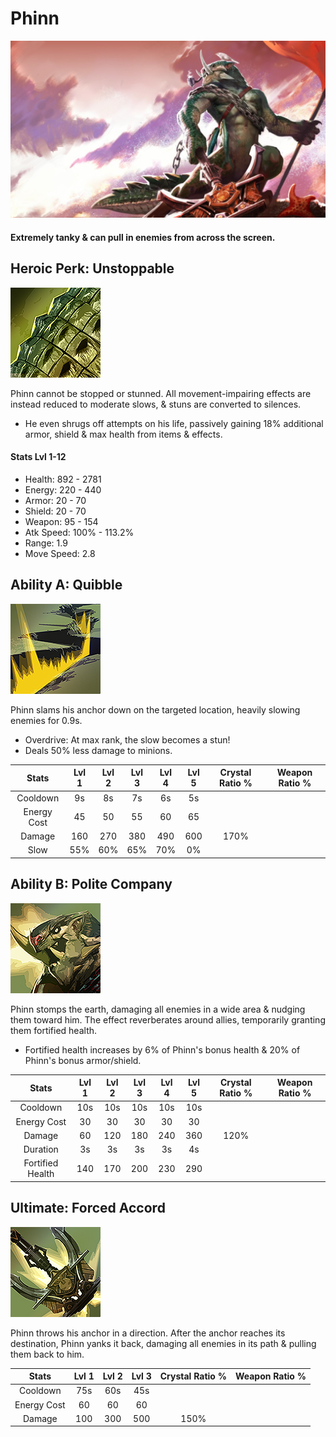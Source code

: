 # Phinn

![](../../.gitbook/assets/image%20%28164%29.png)

#### Extremely tanky & can pull in enemies from across the screen.

## Heroic Perk: Unstoppable

![Unstoppable](../../.gitbook/assets/image%20%2841%29.png)

Phinn cannot be stopped or stunned. All movement-impairing effects are instead reduced to moderate slows, & stuns are converted to silences.

* He even shrugs off attempts on his life, passively gaining 18% additional armor, shield & max health from items & effects.

#### Stats Lvl 1-12

* Health: 892 - 2781
* Energy: 220 - 440
* Armor: 20 - 70
* Shield: 20 - 70
* Weapon: 95 - 154
* Atk Speed: 100% - 113.2%
* Range: 1.9
* Move Speed: 2.8

## Ability A: Quibble

![Quibble](../../.gitbook/assets/image%20%28314%29.png)

Phinn slams his anchor down on the targeted location, heavily slowing enemies for 0.9s.

* Overdrive: At max rank, the slow becomes a stun!
* Deals 50% less damage to minions.

| Stats | Lvl 1 | Lvl 2 | Lvl 3 | Lvl 4 | Lvl 5 | Crystal      Ratio % | Weapon     Ratio % |
| :---: | :---: | :---: | :---: | :---: | :---: | :---: | :---: |
| Cooldown | 9s | 8s | 7s | 6s | 5s |  |  |
| Energy       Cost | 45 | 50 | 55 | 60 | 65 |  |  |
| Damage | 160 | 270 | 380 | 490 | 600 | 170% |  |
| Slow | 55% | 60% | 65% | 70% | 0% |  |  |

## Ability B: Polite Company

![Polite Company](../../.gitbook/assets/image%20%28146%29.png)

Phinn stomps the earth, damaging all enemies in a wide area & nudging them toward him. The effect reverberates around allies, temporarily granting them fortified health.

* Fortified health increases by 6% of Phinn's bonus health & 20% of Phinn's bonus armor/shield.

| Stats | Lvl 1 | Lvl 2 | Lvl 3 | Lvl 4 | Lvl 5 | Crystal      Ratio % | Weapon     Ratio % |
| :---: | :---: | :---: | :---: | :---: | :---: | :---: | :---: |
| Cooldown | 10s | 10s | 10s | 10s | 10s |  |  |
| Energy       Cost | 30 | 30 | 30 | 30 | 30 |  |  |
| Damage | 60 | 120 | 180 | 240 | 360 | 120% |  |
| Duration | 3s | 3s | 3s | 3s | 4s |  |  |
| Fortified    Health | 140 | 170 | 200 | 230 | 290 |  |  |

## Ultimate: Forced Accord

![Forced Accord](../../.gitbook/assets/image%20%28230%29.png)

Phinn throws his anchor in a direction. After the anchor reaches its destination, Phinn yanks it back, damaging all enemies in its path & pulling them back to him.

| Stats | Lvl 1 | Lvl 2 | Lvl 3 | Crystal Ratio % | Weapon Ratio % |
| :---: | :---: | :---: | :---: | :---: | :---: |
| Cooldown | 75s | 60s | 45s |  |  |
| Energy Cost | 60 | 60 | 60 |  |  |
| Damage | 100 | 300 | 500 | 150% |  |

